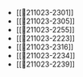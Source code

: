 - [[💬211023-2301]]
- [[💬211023-2305]]
- [[💬211023-2255]]
- [[💬211023-2223]]
- [[💬211023-2316]]
- [[💬211023-2234]]
- [[💬211023-2239]]
